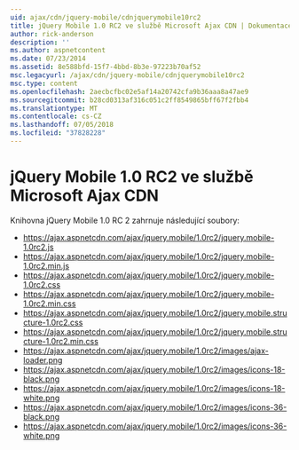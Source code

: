 ```yaml
---
uid: ajax/cdn/jquery-mobile/cdnjquerymobile10rc2
title: jQuery Mobile 1.0 RC2 ve službě Microsoft Ajax CDN | Dokumentace Microsoftu
author: rick-anderson
description: ''
ms.author: aspnetcontent
ms.date: 07/23/2014
ms.assetid: 8e588bfd-15f7-4bbd-8b3e-97223b70af52
msc.legacyurl: /ajax/cdn/jquery-mobile/cdnjquerymobile10rc2
msc.type: content
ms.openlocfilehash: 2aecbcfbc02e5af14a20742cfa9b36aaa8a47ae9
ms.sourcegitcommit: b28cd0313af316c051c2ff8549865bff67f2fbb4
ms.translationtype: MT
ms.contentlocale: cs-CZ
ms.lasthandoff: 07/05/2018
ms.locfileid: "37828228"
---
```

<a name="jquery-mobile-10-rc2-on-the-microsoft-ajax-cdn"></a>jQuery Mobile 1.0 RC2 ve službě Microsoft Ajax CDN
====================
Knihovna jQuery Mobile 1.0 RC 2 zahrnuje následující soubory:

- https://ajax.aspnetcdn.com/ajax/jquery.mobile/1.0rc2/jquery.mobile-1.0rc2.js
- https://ajax.aspnetcdn.com/ajax/jquery.mobile/1.0rc2/jquery.mobile-1.0rc2.min.js
- https://ajax.aspnetcdn.com/ajax/jquery.mobile/1.0rc2/jquery.mobile-1.0rc2.css
- https://ajax.aspnetcdn.com/ajax/jquery.mobile/1.0rc2/jquery.mobile-1.0rc2.min.css
- https://ajax.aspnetcdn.com/ajax/jquery.mobile/1.0rc2/jquery.mobile.structure-1.0rc2.css
- https://ajax.aspnetcdn.com/ajax/jquery.mobile/1.0rc2/jquery.mobile.structure-1.0rc2.min.css
- https://ajax.aspnetcdn.com/ajax/jquery.mobile/1.0rc2/images/ajax-loader.png
- https://ajax.aspnetcdn.com/ajax/jquery.mobile/1.0rc2/images/icons-18-black.png
- https://ajax.aspnetcdn.com/ajax/jquery.mobile/1.0rc2/images/icons-18-white.png
- https://ajax.aspnetcdn.com/ajax/jquery.mobile/1.0rc2/images/icons-36-black.png
- https://ajax.aspnetcdn.com/ajax/jquery.mobile/1.0rc2/images/icons-36-white.png
